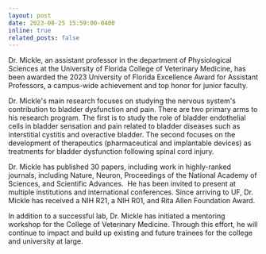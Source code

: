 ```yaml
---
layout: post
date: 2023-08-25 15:59:00-0400
inline: true
related_posts: false
---
```


Dr. Mickle, an assistant professor in the department of Physiological Sciences at the University of Florida College of Veterinary Medicine, has been awarded the 2023 University of Florida Excellence Award for Assistant Professors, a campus-wide achievement and top honor for junior faculty.




Dr. Mickle's main research focuses on studying the nervous system's contribution to bladder dysfunction and pain. There are two primary arms to his research program. The first is to study the role of bladder endothelial cells in bladder sensation and pain related to bladder diseases such as interstitial cystitis and overactive bladder. The second focuses on the development of therapeutics (pharmaceutical and implantable devices) as treatments for bladder dysfunction following spinal cord injury.




Dr. Mickle has published 30 papers, including work in highly-ranked journals, including Nature, Neuron, Proceedings of the National Academy of Sciences, and Scientific Advances.  He has been invited to present at multiple institutions and international conferences. Since arriving to UF, Dr. Mickle has received a NIH R21, a NIH R01, and Rita Allen Foundation Award.




In addition to a successful lab, Dr. Mickle has initiated a mentoring workshop for the College of Veterinary Medicine. Through this effort, he will continue to impact and build up existing and future trainees for the college and university at large.
